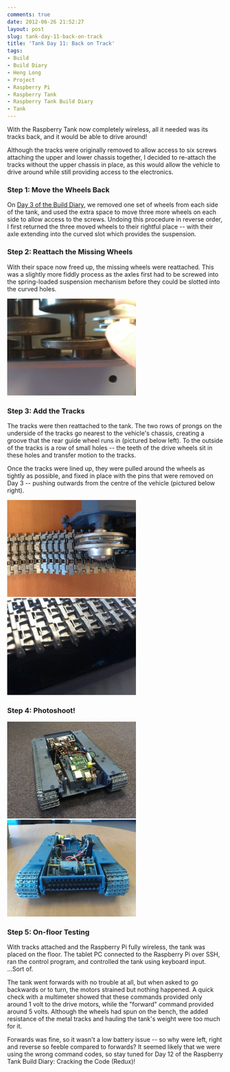 ```yaml
---
comments: true
date: 2012-06-26 21:52:27
layout: post
slug: tank-day-11-back-on-track
title: 'Tank Day 11: Back on Track'
tags:
- Build
- Build Diary
- Heng Long
- Project
- Raspberry Pi
- Raspberry Tank
- Raspberry Tank Build Diary
- Tank
---
```


With the Raspberry Tank now completely wireless, all it needed was its tracks back, and it would be able to drive around!

Although the tracks were originally removed to allow access to six screws attaching the upper and lower chassis together, I decided to re-attach the tracks without the upper chassis in place, as this would allow the vehicle to drive around while still providing access to the electronics.

### Step 1: Move the Wheels Back

On [Day 3 of the Build Diary](../tank-day-3-the-sundering/), we removed one set of wheels from each side of the tank, and used the extra space to move three more wheels on each side to allow access to the screws. Undoing this procedure in reverse order, I first returned the three moved wheels to their rightful place -- with their axle extending into the curved slot which provides the suspension.

### Step 2: Reattach the Missing Wheels

With their space now freed up, the missing wheels were reattached. This was a slightly more fiddly process as the axles first had to be screwed into the spring-loaded suspension mechanism before they could be slotted into the curved holes.

[![Reattaching the Wheels](/hardware/raspberry-tank/IMG_20120621_135513-300x225.jpg)](/hardware/raspberry-tank/IMG_20120621_135513.jpg)

### Step 3: Add the Tracks

The tracks were then reattached to the tank. The two rows of prongs on the underside of the tracks go nearest to the vehicle's chassis, creating a groove that the rear guide wheel runs in (pictured below left). To the outside of the tracks is a row of small holes -- the teeth of the drive wheels sit in these holes and transfer motion to the tracks.

Once the tracks were lined up, they were pulled around the wheels as tightly as possible, and fixed in place with the pins that were removed on Day 3 -- pushing outwards from the centre of the vehicle (pictured below right).

[![Lining up the Tracks with the Rear Guide Wheel](/hardware/raspberry-tank/IMG_20120621_140246-300x225.jpg)](/hardware/raspberry-tank/IMG_20120621_140246.jpg) [![Reinserting the Pin](/hardware/raspberry-tank/IMG_20120621_140116-300x225.jpg)](/hardware/raspberry-tank/IMG_20120621_140116.jpg)

### Step 4: Photoshoot!

[![Tank with Tracks Reattached 1](/hardware/raspberry-tank/IMG_20120621_140734-300x225.jpg)](/hardware/raspberry-tank/IMG_20120621_140734.jpg) [![Tank with Tracks Reattached 2](/hardware/raspberry-tank/IMG_20120621_141557-300x225.jpg)](/hardware/raspberry-tank/IMG_20120621_141557.jpg)

### Step 5: On-floor Testing

With tracks attached and the Raspberry Pi fully wireless, the tank was placed on the floor.  The tablet PC connected to the Raspberry Pi over SSH, ran the control program, and controlled the tank using keyboard input.  ...Sort of.

The tank went forwards with no trouble at all, but when asked to go backwards or to turn, the motors strained but nothing happened.  A quick check with a multimeter showed that these commands provided only around 1 volt to the drive motors, while the "forward" command provided around 5 volts.  Although the wheels had spun on the bench, the added resistance of the metal tracks and hauling the tank's weight were too much for it.

Forwards was fine, so it wasn't a low battery issue -- so why were left, right and reverse so feeble compared to forwards?  It seemed likely that we were using the wrong command codes, so stay tuned for Day 12 of the Raspberry Tank Build Diary: Cracking the Code (Redux)!
